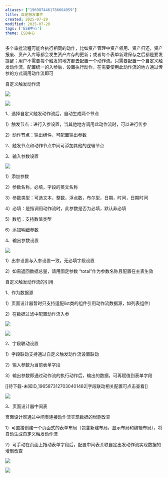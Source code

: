 ```yaml
---
aliases: ["1969874461786664959"]
title: 自定触发事件
created: 2025-07-29
modified: 2025-07-29
tags: ['ESB中心']
theme: ESB中心
---
```


多个审批流程可能会执行相同的动作，比如资产管理中资产领用、资产归还，资产报废、资产入库等都会发生资产库存的更新；或者每个表单新建保存之后都是要发提醒；用户不需要每个触发的地方都去配置一个动作流。只需要配置一个自定义触发动作流，配置统一的入参后，设置执行动作，在需要使用此动作流的地方通过传参的方式调用动作流即可

自定义触发动作流

![](https://myhelpdoc.oss-cn-heyuan.aliyuncs.com/mdimages/3da0153fb4c94bfcbb2e68886284f609.jpg)

![](https://myhelpdoc.oss-cn-heyuan.aliyuncs.com/mdimages/d7e0169be737dfac8ab5f5a944a47090.jpg)

1、选择自定义触发动作流后，自动生成两个节点

1）触发节点：进行入参设置，当其他地方调用此动作流时，可以进行传参

2）动作节点：输出组件，可配置输出参数

2、触发节点和动作节点中间可添加其他的逻辑节点

3、输入参数设置

![](https://myhelpdoc.oss-cn-heyuan.aliyuncs.com/mdimages/0459736e01cfe9c669d50cf8332bcc17.jpg)

1）添加参数

2）参数名称，必填，字段的英文名称

3）参数类型：可选文本，整数，浮点数，布尔型，日期，时间，日期时间

4）必填：是指调用动作流时，此参数是否为必填，默认非必填

5）数组：支持数值类型

6）添加明细参数

4、输出参数设置

![](https://myhelpdoc.oss-cn-heyuan.aliyuncs.com/mdimages/1d0ce6f15b242a6eab8ab4be6e722e8b.jpg)

1）出参设置与入参设置一致，无必填字段设置

2）如需返回数据总量，请用固定参数 “total”作为参数名称且配置在主表生效

自定义触发动作流的引用

1、作为数据源

1）页面设计器暂时只支持适配list类的组件引用动作流数据源，如列表组件）

2）在数据过滤中配置动作流入参

![](https://myhelpdoc.oss-cn-heyuan.aliyuncs.com/mdimages/41a0fa5fa3ab11565df0c3bb2164490f.jpg)

![](https://myhelpdoc.oss-cn-heyuan.aliyuncs.com/mdimages/ddd1c85c858729612ac156bc17a23423.jpg)

2、字段联动设置

1）字段联动支持通过自定义触发动作流设置联动

2）输入参数为当前表单字段

3）输出参数即通过动作流的执行动作后，输出的数据，可再赋值到表单字段

[[待下载-未知ID_1965873127030401482|字段联动相关配置可点击查看]]

![](https://myhelpdoc.oss-cn-heyuan.aliyuncs.com/mdimages/f8f2fd7078cdacf41c5183db50431bf9.jpg)

3、页面设计器中间表

页面设计器通过中间表连接动作流实现数据的增删改查

1）可直接创建一个页面式的表单布局（包含新建布局，显示布局和编辑布局），将自动生成自定义触发动作流

2）可手动在页面上拖动表单字段后，配置中间表关联自定出发动作流实现数据的增删改查

![](https://myhelpdoc.oss-cn-heyuan.aliyuncs.com/mdimages/46fe1545300eb24f8f588718e8412760.jpg)

![](https://myhelpdoc.oss-cn-heyuan.aliyuncs.com/mdimages/c746ffc430fbba6ee6517236c987c0c6.jpg)

